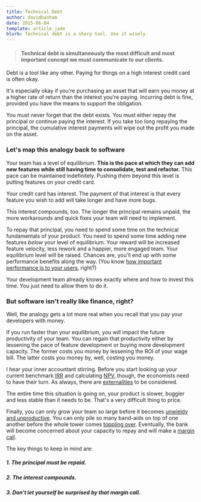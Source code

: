 ```yaml
---
title: Technical Debt
author: davidbanham
date: 2015-06-04
template: article.jade
blurb: Technical debt is a sharp tool. Use it wisely.
---
```


> #### Technical debt is simultaneously the most difficult and most important concept we must communicate to our clients.

Debt is a tool like any other. Paying for things on a high interest credit card is often okay.

It's especially okay if you're purchasing an asset that will earn you money at a higher rate of return than the interest you're paying. Incurring debt is fine, provided you have the means to support the obligation.

You must never forget that the debt exists. You must either repay the principal or continue paying the interest. If you take too long repaying the principal, the cumulative interest payments will wipe out the profit you made on the asset.

### Let's map this analogy back to software
Your team has a level of equilibrium. __This is the pace at which they can add new features while still having time to consolidate, test and refactor.__ This pace can be maintained indefinitely. Pushing them beyond this level is putting features on your credit card.

Your credit card has interest. The payment of that interest is that every feature you wish to add will take longer and have more bugs.

This interest compounds, too. The longer the principal remains unpaid, the more workarounds and quick fixes your team will need to implement.

To repay that principal, you need to spend some time on the technical fundamentals of your product. You need to spend some time adding new features _below_ your level of equilibrium. Your reward will be increased feature velocity, less rework and a happier, more engaged team. Your equilibrium level will be raised. Chances are, you'll end up with some performance benefits along the way. (You know [how important performance is to your users](http://www.fastcompany.com/1825005/how-one-second-could-cost-amazon-16-billion-sales), right?)

Your development team already knows exactly where and how to invest this time. You just need to allow them to do it.

### But software isn't really like finance, right?
Well, the analogy gets a lot more real when you recall that you pay your developers with money.

If you run faster than your equilibrium, you will impact the future productivity of your team. You can regain that productivity either by lessening the pace of feature development or buying more development capacity. The former costs you money by lessening the ROI of your wage bill. The latter costs you money by, well, costing you money.

I hear your inner accountant stirring. Before you start looking up your current benchmark [IRR](https://en.wikipedia.org/wiki/Internal_rate_of_return) and calculating [NPV](https://en.wikipedia.org/wiki/Net_present_value), though, the economists need to have their turn. As always, there are [externalities](https://en.wikipedia.org/wiki/Externality) to be considered.

The entire time this situation is going on, your product is slower, buggier and less stable than it needs to be. That's a very difficult thing to price.

Finally, you can only grow your team so large before it becomes [unwieldy and unproductive](https://en.wikipedia.org/wiki/Diminishing_returns). You can only pile so many band-aids on top of one another before the whole tower comes [toppling over](https://en.wikipedia.org/wiki/Cyclomatic_complexity). Eventually, the bank will become concerned about your capacity to repay and will make a [margin call](https://en.wikipedia.org/wiki/Margin_%28finance%29#Margin_call).

The key things to keep in mind are:

##### 1. The principal must be repaid.
##### 2. The interest compounds.
##### 3. Don't let yourself be surprised by that margin call.
